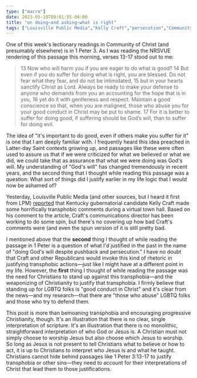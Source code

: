 ```yaml
---
type: ["macro"]
date: 2023-05-10T09:01:55-04:00
title: "on doing—and asking—what is right"
tags: ["Louisville Public Media","Kelly Craft","persecution","Community of Christ","LGBTQ","transphobia","2023 Kentucky elections","Kentucky"]
---
```


One of this week's lectionary readings in Community of Christ (and presumably elsewhere) is in 1 Peter 3. As I was reading the NRSVUE rendering of this passage this morning, verses 13-17 stood out to me: 

> 13 Now who will harm you if you are eager to do what is good? 14 But even if you do suffer for doing what is right, you are blessed. Do not fear what they fear, and do not be intimidated, 15 but in your hearts sanctify Christ as Lord. Always be ready to make your defense to anyone who demands from you an accounting for the hope that is in you, 16 yet do it with gentleness and respect. Maintain a good conscience so that, when you are maligned, those who abuse you for your good conduct in Christ may be put to shame. 17 For it is better to suffer for doing good, if suffering should be God’s will, than to suffer for doing evil.

The idea of "it's important to do good, even if others make you suffer for it" is one that I am deeply familiar with. I frequently heard this idea preached in Latter-day Saint contexts growing up, and passages like these were often used to assure us that if we were criticized for what we believed or what we did, we could take that as assurance that what we were doing was God's will. My understanding of "God's will" has changed tremendously in recent years, and the second thing that I thought while reading this passage was a question: What sort of things did I justify earlier in my life logic that I would now be ashamed of?

Yesterday, Louisville Public Media (and other sources, but I heard it first from LPM) [reported](https://www.lpm.org/news/2023-05-09/kelly-craft-escalates-anti-trans-rhetoric-calls-for-excluding-transgenders-from-ky-schools) that Kentucky gubernatorial candidate Kelly Craft made some horrifically transphobic comments during a virtual town hall. Based on his comment to the article, Craft's communications director has been working to do some spin, but there's no covering up how bad Craft's comments were (and even the spun version of it is still pretty bad.

I mentioned above that the **second** thing I thought of while reading the passage in 1 Peter is a question of what I'd justified in the past in the name of "doing God's will despite pushback and persecution." I have no doubt that Craft and other Republicans would invoke this kind of rhetoric in justifying transphobic actions—just like I might have at a different point in my life. However, the **first** thing I thought of while reading the passage was the need for Christians to stand up against this transphobia—and the weaponizing of Christianity to justify that transphobia. I firmly believe that standing up for LGBTQ folks is "good conduct in Christ" and it's clear from the news—and my research—that there are "those who abuse" LGBTQ folks and those who try to defend them.

This post is more than bemoaning transphobia and encouraging progressive Christianity, though. It's an illustration that there is no clear, single interpretation of scripture. It's an illustration that there is no monolithic, straightforward interpretation of who God or Jesus is. A Christian must not simply choose to worship Jesus but also choose which Jesus to worship. So long as Jesus is not present to tell Christians what to believe or how to act, it is up to Christians to interpret who Jesus is and what he taught. Christians cannot hide behind passages like 1 Peter 3:13-17 to justify transphobia or other sins—they need to account for their interpretations of Christ that lead them to those justifications. 
